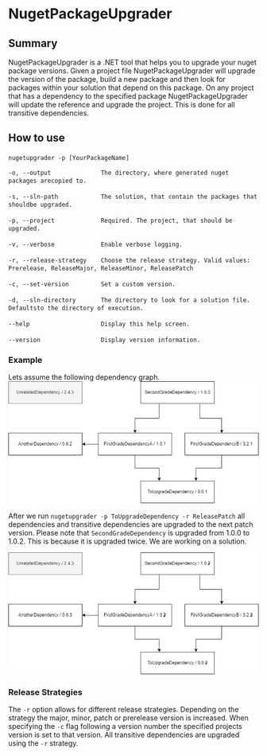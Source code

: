 # NugetPackageUpgrader

## Summary 

NugetPackageUpgrader is a .NET tool that helps you to upgrade your nuget package versions.
Given a project file NugetPackageUpgrader will upgrade the version of the package, build a new package
and then look for packages within your solution that depend on this package.
On any project that has a dependency to the specified package NugetPackageUpgrader will update the
reference and upgrade the project. This is done for all transitive dependencies.

## How to use

`nugetupgrader -p [YourPackageName]`

```
-o, --output              The directory, where generated nuget packages arecopied to.

-s, --sln-path            The solution, that contain the packages that shouldbe upgraded.

-p, --project             Required. The project, that should be upgraded.

-v, --verbose             Enable verbose logging.

-r, --release-strategy    Choose the release strategy. Valid values: Prerelease, ReleaseMajor, ReleaseMinor, ReleasePatch

-c, --set-version         Set a custom version.

-d, --sln-directory       The directory to look for a solution file. Defaultsto the directory of execution.

--help                    Display this help screen.

--version                 Display version information.
```

### Example

Lets assume the following dependency graph.
![BeforeUpgrade](./assets/ExampleDependencyGraphBefore.png)

After we run `nugetupgrader -p ToUpgradeDependency -r ReleasePatch` all dependencies and transitive dependencies are upgraded to the next patch version.
Please note that `SecondGradeDependency` is upgraded from 1.0.0 to 1.0.2. This is because it is upgraded twice. We are working on a solution.

![AfterUpgrade](./assets/ExampleDependencyGraphAfter.png)

### Release Strategies

The `-r` option allows for different release strategies. Depending on the strategy the major, minor, patch or prerelease version is increased.
When specifying the `-c` flag following a version number the specified projects version is set to that version.
All transitive dependencies are upgraded using the `-r` strategy.




